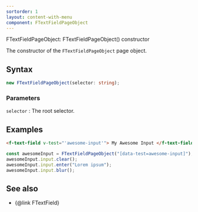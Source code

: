 ```yaml
---
sortorder: 1
layout: content-with-menu
component: FTextFieldPageObject
---
```


FTextFieldPageObject: FTextFieldPageObject() constructor

The constructor of the `FTextFieldPageObject` page object.

## Syntax

```ts
new FTextFieldPageObject(selector: string);
```

### Parameters

`selector`
: The root selector.

## Examples

```html
<f-text-field v-test="'awesome-input'"> My Awesome Input </f-text-field>
```

```ts
const awesomeInput = FTextFieldPageObject("[data-test=awesome-input]");
awesomeInput.input.clear();
awesomeInput.input.enter("Lorem ipsum");
awesomeInput.input.blur();
```

## See also

-   {@link FTextField}
